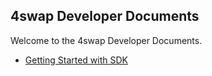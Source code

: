 ## 4swap Developer Documents

Welcome to the 4swap Developer Documents.

- [Getting Started with SDK](./getting-started-with-sdk.md)

